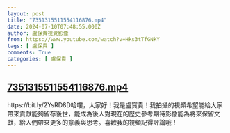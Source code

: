 ```yaml
---
layout: post
title: "7351315511554116876.mp4"
date: 2024-07-10T07:48:55.000Z
author: 盧保貴視覺影像
from: https://www.youtube.com/watch?v=Hks3tTfGNkY
tags: [ 盧保貴 ]
comments: True
categories: [ 盧保貴 ]
---
```

<!--1720597735000-->
[7351315511554116876.mp4](https://www.youtube.com/watch?v=Hks3tTfGNkY)
------

<div>
https://bit.ly/2YsRD8D哈嘍，大家好！我是盧寶貴！我拍攝的視頻希望能給大家帶來貢獻能夠留存後世，能成為後人對現在的歷史參考期待影像能為將來保留文獻，給人們帶來更多的意義與思考。喜歡我的視頻記得評論哦！
</div>
